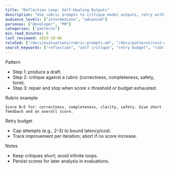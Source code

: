 ```yaml
---
title: "Reflection Loop: Self‑Healing Outputs"
description: "Use rubric prompts to critique model outputs, retry within a budget, and converge on quality."
audience_levels: ["intermediate", "advanced"]
personas: ["developer", "PM"]
categories: ["patterns"]
min_read_minutes: 8
last_reviewed: 2025-10-06
related: ["/docs/evaluations/rubric-prompts.md", "/docs/patterns/cost-controls.md"]
search_keywords: ["reflection", "self critique", "retry budget", "rubric", "quality"]
---
```


Pattern

- Step 1: produce a draft.
- Step 2: critique against a rubric (correctness, completeness, safety, tone).
- Step 3: repair and stop when score ≥ threshold or budget exhausted.

Rubric example

```text
Score 0–5 for: correctness, completeness, clarity, safety. Give short feedback and an overall score.
```

Retry budget

- Cap attempts (e.g., 2–3) to bound latency/cost.
- Track improvement per iteration; abort if no score increase.

Notes

- Keep critiques short; avoid infinite loops.
- Persist scores for later analysis in evaluations.

